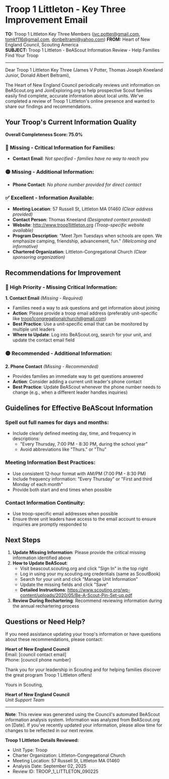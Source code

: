 # Troop 1 Littleton - Key Three Improvement Email

**TO:** Troop 1 Littleton Key Three Members (jvc.potter@gmail.com, tomkf116@gmail.com, donbeltrami@yahoo.com)
**FROM:** Heart of New England Council, Scouting America  
**SUBJECT:** Troop 1 Littleton - BeAScout Information Review - Help Families Find Your Troop  

---

Dear Troop 1 Littleton Key Three (James V Potter, Thomas Joseph Kneeland Junior, Donald Albert Beltrami),

The Heart of New England Council periodically reviews unit information on BeAScout.org and JoinExploring.org to help prospective Scout families easily find complete, accurate information about local units. We've completed a review of Troop 1 Littleton's online presence and wanted to share our findings and recommendations.

## Your Troop's Current Information Quality

**Overall Completeness Score: 75.0%**

### 🔴 **Missing - Critical Information for Families:**
- **Contact Email**: *Not specified - families have no way to reach you*

### 🟡 **Missing - Additional Information:**
- **Phone Contact**: *No phone number provided for direct contact*

### ✅ **Excellent - Information Available:**
- **Meeting Location**: 57 Russell St, Littleton MA 01460 *(Clear address provided)*
- **Contact Person**: Thomas Kneeland *(Designated contact provided)*
- **Website**: http://www.troop1littleton.org *(Troop-specific website available)*
- **Program Description**: "Meet 7pm Tuesdays when schools are open. We emphasize camping, friendship, advancement, fun." *(Welcoming and informative)*
- **Chartered Organization**: Littleton-Congregational Church *(Clear sponsoring organization)*

## Recommendations for Improvement

### 🔴 **High Priority - Missing Critical Information:**

**1. Contact Email** *(Missing - Required)*
- Families need a way to ask questions and get information about joining
- **Action**: Please provide a troop email address (preferably unit-specific like troop1congregationalchurch@gmail.com)
- **Best Practice**: Use a unit-specific email that can be monitored by multiple unit leaders
- **Where to Update**: Log into BeAScout.org, search for your unit, and update the contact email field

### 🟡 **Recommended - Additional Information:**

**2. Phone Contact** *(Missing - Recommended)*
- Provides families an immediate way to get questions answered
- **Action**: Consider adding a current unit leader's phone contact
- **Best Practice**: Update BeAScout whenever the phone number needs to change (e.g., when a different leader handles inquiries)


## Guidelines for Effective BeAScout Information

### **Spell out full names for days and months:**
- Include clearly defined meeting day, time, and frequency in descriptions:
  - "Every Thursday, 7:00 PM - 8:30 PM, during the school year"
  - Avoid abbreviations like "Thurs." or "Thu"

### **Meeting Information Best Practices:**
- Use consistent 12-hour format with AM/PM (7:00 PM - 8:30 PM)
- Include frequency information: "Every Thursday" or "First and third Monday of each month"
- Provide both start and end times when possible

### **Contact Information Continuity:**
- Use troop-specific email addresses when possible
- Ensure three unit leaders have access to the email account to ensure inquiries are promptly responded to

## Next Steps

1. **Update Missing Information**: Please provide the critical missing information identified above
2. **How to Update BeAScout**: 
   - Visit beascout.scouting.org and click "Sign In" in the top right
   - Log in using your my.scouting.org credentials (same as ScoutBook)
   - Search for your unit and click "Manage Unit Information"
   - Update the missing fields and click "Save"
   - **Detailed Instructions**: https://www.scouting.org/wp-content/uploads/2020/05/Be-A-Scout-Pin-Set-up.pdf
3. **Review During Rechartering**: Recommend reviewing information during the annual rechartering process

## Questions or Need Help?

If you need assistance updating your troop's information or have questions about these recommendations, please contact:

**Heart of New England Council**  
Email: [council contact email]  
Phone: [council phone number]

Thank you for your leadership in Scouting and for helping families discover the great program Troop 1 Littleton offers!

Yours in Scouting,

**Heart of New England Council**  
*Unit Support Team*

---

**Note**: This review was generated using the Council's automated BeAScout information analysis system. Information was analyzed from BeAScout.org on [Date]. If you've recently updated your information, please allow time for changes to be reflected in our next review.

**Troop 1 Littleton Details Reviewed:**
- Unit Type: Troop
- Charter Organization: Littleton-Congregational Church  
- Meeting Location: 57 Russell St, Littleton MA 01460
- Analysis Date: September 02, 2025
- Review ID: TROOP_1_LITTLETON_090225